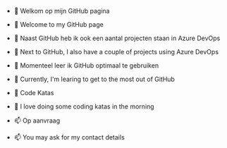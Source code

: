- 👋 Welkom op mijn GitHub pagina
- 👋 Welcome to my GitHub page
        
- 👀 Naast GitHub heb ik ook een aantal projecten staan in Azure DevOps
- 👀 Next to GitHub, I also have a couple of projects using Azure DevOps

- 🌱 Momenteel leer ik GitHub optimaal te gebruiken
- 🌱 Currently, I'm learing to get to the most out of GitHub
        
- 💞️ Code Katas
- 💞️ I love doing some coding katas in the morning
        
- 📫 Op aanvraag
- 📫 You may ask for my contact details
